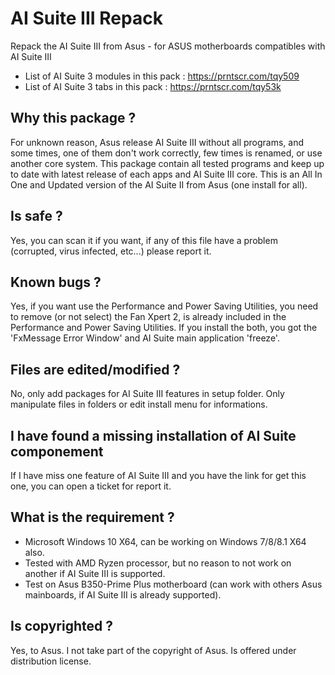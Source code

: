 # AI Suite III Repack
Repack the AI Suite III from Asus - for ASUS motherboards compatibles with AI Suite III

- List of AI Suite 3 modules in this pack : https://prntscr.com/tqy509
- List of AI Suite 3 tabs in this pack : https://prntscr.com/tqy53k
 
## Why this package ?
For unknown reason, Asus release AI Suite III without all programs, and some times, one of them don't work correctly, few times is renamed, or use another core system. This package contain all tested programs and keep up to date with latest release of each apps and AI Suite III core. This is an All In One and Updated version of the AI Suite II from Asus (one install for all).

## Is safe ?
Yes, you can scan it if you want, if any of this file have a problem (corrupted, virus infected, etc...) please report it.

## Known bugs ?
Yes, if you want use the Performance and Power Saving Utilities, you need to remove (or not select) the Fan Xpert 2, is already included in the Performance and Power Saving Utilities. If you install the both, you got the 'FxMessage Error Window' and AI Suite main application 'freeze'.

## Files are edited/modified ?
No, only add packages for AI Suite III features in setup folder. Only manipulate files in folders or edit install menu for informations.

## I have found a missing installation of AI Suite componement
If I have miss one feature of AI Suite III and you have the link for get this one, you can open a ticket for report it.

## What is the requirement ?
* Microsoft Windows 10 X64, can be working on Windows 7/8/8.1 X64 also.
* Tested with AMD Ryzen processor, but no reason to not work on another if AI Suite III is supported.
* Test on Asus B350-Prime Plus motherboard (can work with others Asus mainboards, if AI Suite III is already supported).

## Is copyrighted ?
Yes, to Asus. I not take part of the copyright of Asus. Is offered under distribution license.
